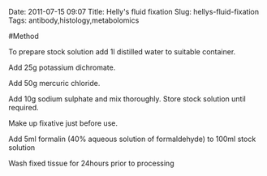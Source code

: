 Date: 2011-07-15 09:07
Title: Helly&#39;s fluid fixation
Slug: hellys-fluid-fixation
Tags: antibody,histology,metabolomics





#Method

To prepare stock solution add 1l distilled water to suitable container.



Add 25g potassium dichromate.



Add 50g mercuric chloride.



Add 10g sodium sulphate and mix thoroughly. Store stock solution until required.



Make up fixative just before use. 

Add 5ml formalin (40% aqueous solution of formaldehyde) to 100ml stock solution



Wash fixed tissue for 24hours prior to processing




